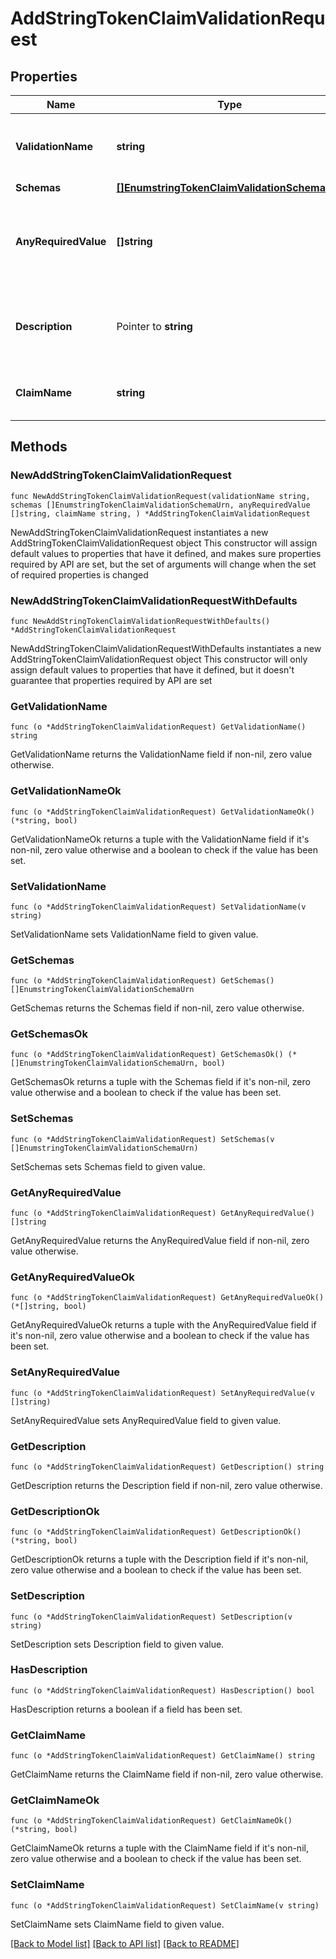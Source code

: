 # AddStringTokenClaimValidationRequest

## Properties

Name | Type | Description | Notes
------------ | ------------- | ------------- | -------------
**ValidationName** | **string** | Name of the new Token Claim Validation | 
**Schemas** | [**[]EnumstringTokenClaimValidationSchemaUrn**](EnumstringTokenClaimValidationSchemaUrn.md) |  | 
**AnyRequiredValue** | **[]string** | The set of values that the claim may have to be considered valid. | 
**Description** | Pointer to **string** | A description for this Token Claim Validation | [optional] 
**ClaimName** | **string** | The name of the claim to be validated. | 

## Methods

### NewAddStringTokenClaimValidationRequest

`func NewAddStringTokenClaimValidationRequest(validationName string, schemas []EnumstringTokenClaimValidationSchemaUrn, anyRequiredValue []string, claimName string, ) *AddStringTokenClaimValidationRequest`

NewAddStringTokenClaimValidationRequest instantiates a new AddStringTokenClaimValidationRequest object
This constructor will assign default values to properties that have it defined,
and makes sure properties required by API are set, but the set of arguments
will change when the set of required properties is changed

### NewAddStringTokenClaimValidationRequestWithDefaults

`func NewAddStringTokenClaimValidationRequestWithDefaults() *AddStringTokenClaimValidationRequest`

NewAddStringTokenClaimValidationRequestWithDefaults instantiates a new AddStringTokenClaimValidationRequest object
This constructor will only assign default values to properties that have it defined,
but it doesn't guarantee that properties required by API are set

### GetValidationName

`func (o *AddStringTokenClaimValidationRequest) GetValidationName() string`

GetValidationName returns the ValidationName field if non-nil, zero value otherwise.

### GetValidationNameOk

`func (o *AddStringTokenClaimValidationRequest) GetValidationNameOk() (*string, bool)`

GetValidationNameOk returns a tuple with the ValidationName field if it's non-nil, zero value otherwise
and a boolean to check if the value has been set.

### SetValidationName

`func (o *AddStringTokenClaimValidationRequest) SetValidationName(v string)`

SetValidationName sets ValidationName field to given value.


### GetSchemas

`func (o *AddStringTokenClaimValidationRequest) GetSchemas() []EnumstringTokenClaimValidationSchemaUrn`

GetSchemas returns the Schemas field if non-nil, zero value otherwise.

### GetSchemasOk

`func (o *AddStringTokenClaimValidationRequest) GetSchemasOk() (*[]EnumstringTokenClaimValidationSchemaUrn, bool)`

GetSchemasOk returns a tuple with the Schemas field if it's non-nil, zero value otherwise
and a boolean to check if the value has been set.

### SetSchemas

`func (o *AddStringTokenClaimValidationRequest) SetSchemas(v []EnumstringTokenClaimValidationSchemaUrn)`

SetSchemas sets Schemas field to given value.


### GetAnyRequiredValue

`func (o *AddStringTokenClaimValidationRequest) GetAnyRequiredValue() []string`

GetAnyRequiredValue returns the AnyRequiredValue field if non-nil, zero value otherwise.

### GetAnyRequiredValueOk

`func (o *AddStringTokenClaimValidationRequest) GetAnyRequiredValueOk() (*[]string, bool)`

GetAnyRequiredValueOk returns a tuple with the AnyRequiredValue field if it's non-nil, zero value otherwise
and a boolean to check if the value has been set.

### SetAnyRequiredValue

`func (o *AddStringTokenClaimValidationRequest) SetAnyRequiredValue(v []string)`

SetAnyRequiredValue sets AnyRequiredValue field to given value.


### GetDescription

`func (o *AddStringTokenClaimValidationRequest) GetDescription() string`

GetDescription returns the Description field if non-nil, zero value otherwise.

### GetDescriptionOk

`func (o *AddStringTokenClaimValidationRequest) GetDescriptionOk() (*string, bool)`

GetDescriptionOk returns a tuple with the Description field if it's non-nil, zero value otherwise
and a boolean to check if the value has been set.

### SetDescription

`func (o *AddStringTokenClaimValidationRequest) SetDescription(v string)`

SetDescription sets Description field to given value.

### HasDescription

`func (o *AddStringTokenClaimValidationRequest) HasDescription() bool`

HasDescription returns a boolean if a field has been set.

### GetClaimName

`func (o *AddStringTokenClaimValidationRequest) GetClaimName() string`

GetClaimName returns the ClaimName field if non-nil, zero value otherwise.

### GetClaimNameOk

`func (o *AddStringTokenClaimValidationRequest) GetClaimNameOk() (*string, bool)`

GetClaimNameOk returns a tuple with the ClaimName field if it's non-nil, zero value otherwise
and a boolean to check if the value has been set.

### SetClaimName

`func (o *AddStringTokenClaimValidationRequest) SetClaimName(v string)`

SetClaimName sets ClaimName field to given value.



[[Back to Model list]](../README.md#documentation-for-models) [[Back to API list]](../README.md#documentation-for-api-endpoints) [[Back to README]](../README.md)


